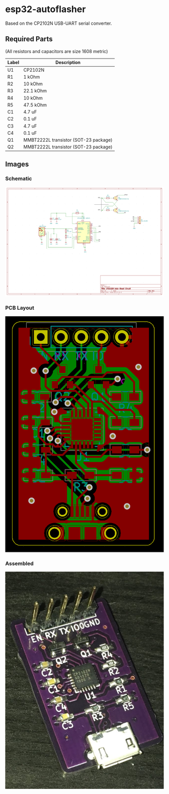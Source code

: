 # esp32-autoflasher

Based on the CP2102N USB-UART serial converter.

## Required Parts

(All resistors and capacitors are size 1608 metric)

| Label | Description |
| --- | --- |
| U1 | CP2102N |
| R1 | 1 kOhm |
| R2 | 10 kOhm |
| R3 | 22.1 kOhm |
| R4 | 10 kOhm |
| R5 | 47.5 kOhm |
| C1 | 4.7 uF |
| C2 | 0.1 uF |
| C3 | 4.7 uF |
| C4 | 0.1 uF |
| Q1 | MMBT2222L transistor (SOT-23 package) |
| Q2 | MMBT2222L transistor (SOT-23 package) |

## Images

### Schematic
![schematic](images/schematic.png)

### PCB Layout
![pcb](images/pcb.png)


### Assembled
![assembled](images/assembled.jpg)

